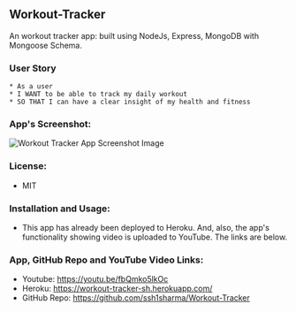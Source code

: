 ## Workout-Tracker

An workout tracker app: built using NodeJs, Express, MongoDB with Mongoose Schema.

### User Story
```
* As a user
* I WANT to be able to track my daily workout
* SO THAT I can have a clear insight of my health and fitness
```
### App's Screenshot:

![Workout Tracker App Screenshot Image](https://github.com/ssh1sharma/Workout-Tracker/blob/master/public/workout-tracker-app-screenshot.jpg)

### License: 
- MIT

### Installation and Usage:

- This app has already been deployed to Heroku. And, also, the app's functionality showing video is uploaded to YouTube. The links are below.  

### App, GitHub Repo and YouTube Video Links:

- Youtube: https://youtu.be/fbQmko5lkOc 
- Heroku: https://workout-tracker-sh.herokuapp.com/
- GitHub Repo: https://github.com/ssh1sharma/Workout-Tracker

